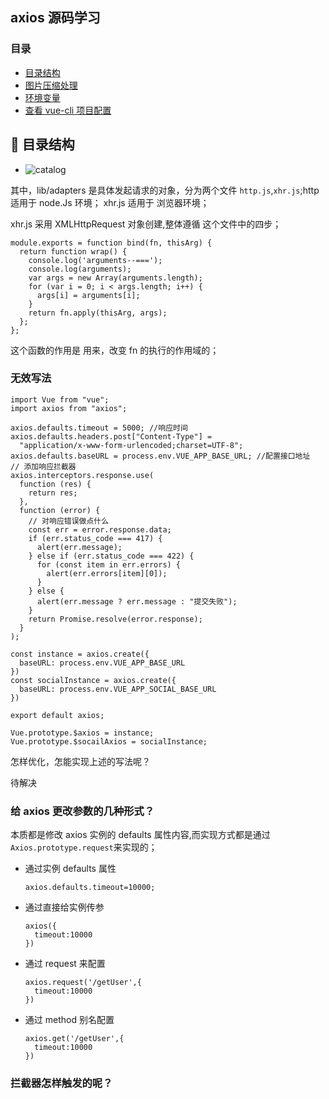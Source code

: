 ## axios 源码学习

### <span id="top">目录</span>

- [目录结构](#1)
- [图片压缩处理](#gzipImg)
- [环境变量](#3)
- [查看 vue-cli 项目配置](#4)

## <span id="1">:palm_tree: 目录结构 </span>

- ![catalog](https://alfred-github.oss-cn-shanghai.aliyuncs.com/document/axios/axios.png "catalog")

其中，lib/adapters 是具体发起请求的对象，分为两个文件 `http.js`,`xhr.js`;http 适用于 node.Js 环境； xhr.js 适用于 浏览器环境；

xhr.js 采用 XMLHttpRequest 对象创建,整体遵循 这个文件中的四步；

```
module.exports = function bind(fn, thisArg) {
  return function wrap() {
    console.log('arguments--===');
    console.log(arguments);
    var args = new Array(arguments.length);
    for (var i = 0; i < args.length; i++) {
      args[i] = arguments[i];
    }
    return fn.apply(thisArg, args);
  };
};
```

这个函数的作用是 用来，改变 fn 的执行的作用域的；

### 无效写法

```
import Vue from "vue";
import axios from "axios";

axios.defaults.timeout = 5000; //响应时间
axios.defaults.headers.post["Content-Type"] =
  "application/x-www-form-urlencoded;charset=UTF-8";
axios.defaults.baseURL = process.env.VUE_APP_BASE_URL; //配置接口地址
// 添加响应拦截器
axios.interceptors.response.use(
  function (res) {
    return res;
  },
  function (error) {
    // 对响应错误做点什么
    const err = error.response.data;
    if (err.status_code === 417) {
      alert(err.message);
    } else if (err.status_code === 422) {
      for (const item in err.errors) {
        alert(err.errors[item][0]);
      }
    } else {
      alert(err.message ? err.message : "提交失败");
    }
    return Promise.resolve(error.response);
  }
);

const instance = axios.create({
  baseURL: process.env.VUE_APP_BASE_URL
})
const socialInstance = axios.create({
  baseURL: process.env.VUE_APP_SOCIAL_BASE_URL
})

export default axios;

Vue.prototype.$axios = instance;
Vue.prototype.$socailAxios = socialInstance;

```

怎样优化，怎能实现上述的写法呢？

待解决

### 给 axios 更改参数的几种形式？

本质都是修改 axios 实例的 defaults 属性内容,而实现方式都是通过 `Axios.prototype.request`来实现的；

- 通过实例 defaults 属性
  ```
  axios.defaults.timeout=10000;
  ```
- 通过直接给实例传参
  ```
  axios({
    timeout:10000
  })
  ```
- 通过 request 来配置
  ```
  axios.request('/getUser',{
    timeout:10000
  })
  ```
- 通过 method 别名配置
  ```
  axios.get('/getUser',{
    timeout:10000
  })
  ```

### 拦截器怎样触发的呢？
